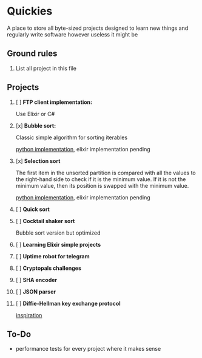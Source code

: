 
# Quickies

A place to store all byte-sized projects designed to learn new things and regularly write software however useless it might be

## Ground rules

1. List all project in this file

## Projects

1. [ ] **FTP client implementation:**

    Use Elixir or C#

2. [x] **Bubble sort:**

    Classic simple algorithm for sorting iterables

    [python implementation](/bubble-sort-python/), elixir implementation pending

3. [x] **Selection sort**

    The first item in the unsorted partition is compared with all the values to the right-hand side to check if it is the minimum value. If it is not the minimum value, then its position is swapped with the minimum value.

    [python implementation](/selection-sort-python/), elixir implementation pending

4. [ ] **Quick sort**

5. [ ] **Cocktail shaker sort**

    Bubble sort version but optimized

6. [ ] **Learning Elixir simple projects**

7. [ ] **Uptime robot for telegram**

8. [ ] **Cryptopals challenges**

9. [ ] **SHA encoder**

10. [ ] **JSON parser**

11. [ ] **Diffie-Hellman key exchange protocol**

    [inspiration](https://medium.com/@sadatnazrul/diffie-hellman-key-exchange-explained-python-8d67c378701c)

## To-Do

- performance tests for every project where it makes sense
